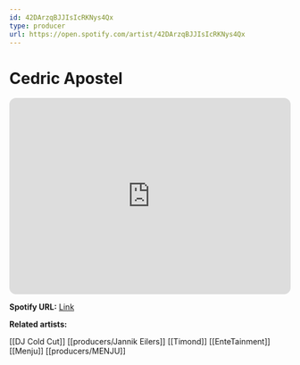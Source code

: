 ```yaml
---
id: 42DArzqBJJIsIcRKNys4Qx
type: producer
url: https://open.spotify.com/artist/42DArzqBJJIsIcRKNys4Qx
---
```

# Cedric Apostel

<iframe style="border-radius:12px" src="https://open.spotify.com/embed/artist/42DArzqBJJIsIcRKNys4Qx" width="100%" height="352" frameBorder="0" allowfullscreen="" allow="autoplay; clipboard-write; encrypted-media; fullscreen; picture-in-picture" loading="lazy"></iframe>

**Spotify URL:** [Link](https://open.spotify.com/artist/42DArzqBJJIsIcRKNys4Qx)

**Related artists:**

[[DJ Cold Cut]]
[[producers/Jannik Eilers]]
[[Timond]]
[[EnteTainment]]
[[Menju]]
[[producers/MENJU]]
